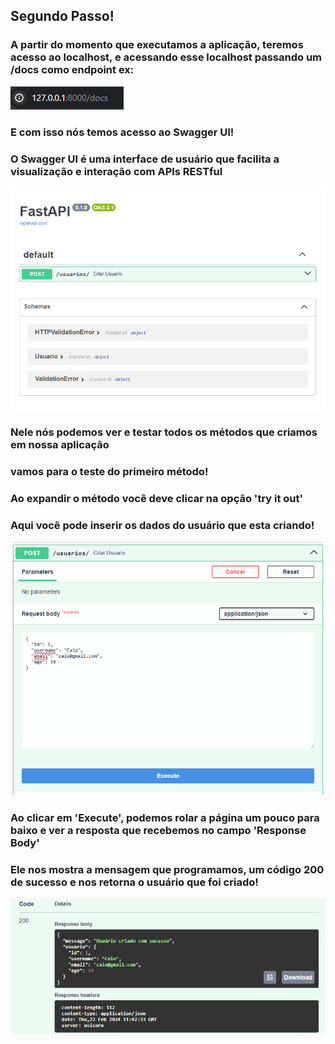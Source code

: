 ## Segundo Passo!

### A partir do momento que executamos a aplicação, teremos acesso ao localhost, e acessando esse localhost passando um /docs como endpoint ex:

<img src="../img/exemploEndPoint.png">

### E com isso nós temos acesso ao Swagger UI!
### O Swagger UI é uma interface de usuário que facilita a visualização e interação com APIs RESTful

<img src="../img/swagger.png">

### Nele nós podemos ver e testar todos os métodos que criamos em nossa aplicação

### vamos para o teste do primeiro método!
### Ao expandir o método você deve clicar na opção 'try it out'
### Aqui você pode inserir os dados do usuário que esta criando!

<img src="../img/post.png">

### Ao clicar em 'Execute', podemos rolar a página um pouco para baixo e ver a resposta que recebemos no campo 'Response Body'
### Ele nos mostra a mensagem que programamos, um código 200 de sucesso e nos retorna o usuário que foi criado!

<img src="../img/response.png">
